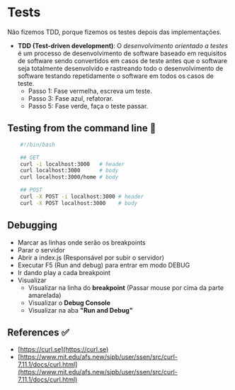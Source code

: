 # Tests

Não fizemos TDD, porque fizemos os testes depois das implementações.

- **TDD (Test-driven development)**: O _desenvolvimento orientado a testes_ é um processo de desenvolvimento de software baseado em requisitos de software sendo convertidos em casos de teste antes que o software seja totalmente desenvolvido e rastreando todo o desenvolvimento de software testando repetidamente o software em todos os casos de teste.
  - Passo 1: Fase vermelha, escreva um teste.
  - Passo 3: Fase azul, refatorar.
  - Passo 5: Fase verde, faça o teste passar.

## Testing from the command line 🚧

```bash
    #!/bin/bash

    ## GET
    curl -i localhost:3000   # header
    curl localhost:3000      # body
    curl localhost:3000/home # body

    ## POST
    curl -X POST -i localhost:3000 # header
    curl -X POST localhost:3000    # body
```

## Debugging

- Marcar as linhas onde serão os breakpoints
- Parar o servidor
- Abrir a index.js (Responsável por subir o servidor)
- Executar F5 (Run and debug) para entrar em modo DEBUG
- Ir dando play a cada breakpoint
- Visualizar
  - Visualizar na linha do **breakpoint** (Passar mouse por cima da parte amarelada)
  - Visualizar o **Debug Console**
  - Visualizar na aba **"Run and Debug"**

## References ✅

- [https://curl.se](https://curl.se)
- [https://www.mit.edu/afs.new/sipb/user/ssen/src/curl-7.11.1/docs/curl.html](https://www.mit.edu/afs.new/sipb/user/ssen/src/curl-7.11.1/docs/curl.html)
